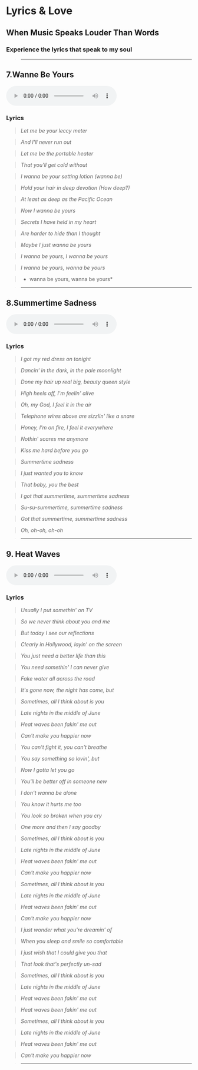 # Lyrics & Love

## When Music Speaks Louder Than Words

### Experience the lyrics that speak to my soul

   > * * * * * *

## 7.Wanne Be Yours

<audio controls>
        <source src="/assets/wannabeurs.mp3" type="audio/mp3">
        Your browser does not support the audio tag.
    </audio>

###    Lyrics

   > *Let me be your leccy meter*

   > *And I'll never run out*

   > *Let me be the portable heater*

   > *That you'll get cold without*

   > *I wanna be your setting lotion (wanna be)*

   > *Hold your hair in deep devotion (How deep?)*

   > *At least as deep as the Pacific Ocean*

   > *Now I wanna be yours*

   > *Secrets I have held in my heart*

   > *Are harder to hide than I thought*

   > *Maybe I just wanna be yours*

   > *I wanna be yours, I wanna be yours*

   > *I wanna be yours, wanna be yours*

   > * wanna be yours, wanna be yours*

   > * * * * * *

## 8.Summertime Sadness

<audio controls>
        <source src="/assets/ssad.mp3" type="audio/mp3">
        Your browser does not support the audio tag.
    </audio>

###    Lyrics

   > *I got my red dress on tonight*

   > *Dancin' in the dark, in the pale moonlight*

   > *Done my hair up real big, beauty queen style*

   > *High heels off, I'm feelin' alive*

   > *Oh, my God, I feel it in the air*

   > *Telephone wires above are sizzlin' like a snare*

   > *Honey, I'm on fire, I feel it everywhere*

   > *Nothin' scares me anymore*

   > *Kiss me hard before you go*

   > *Summertime sadness*

   > *I just wanted you to know*

   > *That baby, you the best*

   > *I got that summertime, summertime sadness*

   > *Su-su-summertime, summertime sadness*

   > *Got that summertime, summertime sadness*

   > *Oh, oh-oh, oh-oh*

   > * * * * * *
## 9. Heat Waves

<audio controls>
        <source src="/assets/heatwaves.mp3" type="audio/mp3">
        Your browser does not support the audio tag.
    </audio>

###    Lyrics

   > *Usually I put somethin' on TV*

   > *So we never think about you and me*

   > *But today I see our reflections*

   > *Clearly in Hollywood, layin' on the screen*

   > *You just need a better life than this*

   > *You need somethin' I can never give*

   > *Fake water all across the road*

   > *It's gone now, the night has come, but*

   > *Sometimes, all I think about is you*

   > *Late nights in the middle of June*

   > *Heat waves been fakin' me out*

   > *Can't make you happier now*

   > *You can't fight it, you can't breathe*

   > *You say something so lovin', but*

   > *Now I gotta let you go*

   > *You'll be better off in someone new*

   > *I don't wanna be alone*

   > *You know it hurts me too*

   > *You look so broken when you cry*

   > *One more and then I say goodby*

   > *Sometimes, all I think about is you*

   > *Late nights in the middle of June*

   > *Heat waves been fakin' me out*

   > *Can't make you happier now*

   > *Sometimes, all I think about is you*

   > *Late nights in the middle of June*

   > *Heat waves been fakin' me out*

   > *Can't make you happier now*

   > *I just wonder what you're dreamin' of*

   > *When you sleep and smile so comfortable*

   > *I just wish that I could give you that*

   > *That look that's perfectly un-sad*

   > *Sometimes, all I think about is you*

   > *Late nights in the middle of June*

   > *Heat waves been fakin' me out*

   > *Heat waves been fakin' me out*

   > *Sometimes, all I think about is you*

   > *Late nights in the middle of June*

   > *Heat waves been fakin' me out*

   > *Can't make you happier now*

   > * * * * * *
